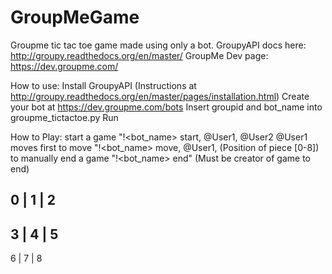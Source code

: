 # GroupMeGame

Groupme tic tac toe game made using only a bot.
GroupyAPI docs here: http://groupy.readthedocs.org/en/master/
GroupMe Dev page: https://dev.groupme.com/

How to use:
  Install GroupyAPI (Instructions at http://groupy.readthedocs.org/en/master/pages/installation.html)
  Create your bot at https://dev.groupme.com/bots
  Insert groupid and bot_name into groupme_tictactoe.py
  Run

How to Play:
  start a game "!<bot_name> start, @User1, @User2
  @User1 moves first
  to move "!<bot_name> move, @User1, (Position of piece [0-8])
  to manually end a game "!<bot_name> end" (Must be creator of game to end)
  
   0 | 1 | 2 
  -----------
   3 | 4 | 5
  -----------
   6 | 7 | 8

